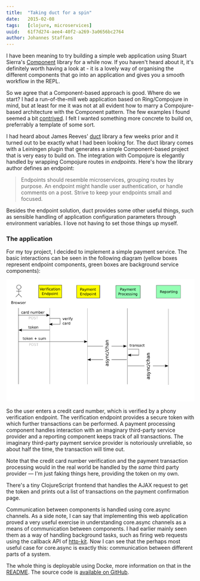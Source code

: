 ```yaml
---
title:  "Taking duct for a spin"
date:   2015-02-08
tags:   [clojure, microservices]
uuid:   61f7d274-aee4-40f2-a269-3a0656bc2764
author: Johannes Staffans
---
```


I have been meaning to try building a simple web application using Stuart Sierra's [Component](https://github.com/stuartsierra/component) library for a while now. If you haven't heard about it, it's definitely worth having a look at - it is a lovely way of organising the different components that go into an application and gives you a smooth workflow in the REPL.

So we agree that a Component-based approach is good. Where do we start? I had a run-of-the-mill web application based on Ring/Compojure in mind, but at least for me it was not at all evident how to marry a Compojure-based architecture with the Component pattern. The few examples I found seemed a bit [contrived](https://gist.github.com/Deraen/9d65f447593859dd07ae). I felt I wanted something more concrete to build on, preferrably a template of some sort.

I had heard about James Reeves' [duct](https://github.com/weavejester/duct) library a few weeks prior and it turned 
out to be exactly what I had been looking for. The duct library comes with a Leiningen plugin that generates a 
simple Component-based project that is very easy to build on. The integration with Compojure is elegantly 
handled by wrapping Compojure routes in *endpoints*. Here's how the library author defines an endpoint:

> Endpoints should resemble microservices, grouping routes by purpose. 
> An endpoint might handle user authentication, or handle comments on a post. 
> Strive to keep your endpoints small and focused.

Besides the endpoint solution, duct provides some other useful things, such as sensible handling
of application configuration parameters through environment variables. I love not having to set
those things up myself.

### The application

For my toy project, I decided to implement a simple payment service. The basic interactions can be seen 
in the following diagram (yellow boxes represent endpoint components, green boxes are background service components):

![interaction diagram](/images/pay-me.png)

So the user enters a credit card number, which is verified by a phony verification endpoint. The verification
endpoint provides a secure token with which further transactions can be performed. A payment processing component
handles interaction with an imaginary third-party service provider and a reporting component keeps track of 
all transactions. The imaginary third-party payment service provider is notoriously unreliable, so about half the time, the transaction will time out.

Note that the credit card number verification and the payment transaction processing would in the
real world be handled by the *same* third party provider — I'm just faking things here, providing
the token on my own.

There's a tiny ClojureScript frontend that handles the AJAX request to get the token and prints out 
a list of transactions on the payment confirmation page.

Communication between components is handled using core.async channels. As a side note, I can say
that implementing this web application proved a very useful exercise in understanding core.async 
channels as a means of communication between components. I had earlier mainly seen them as a way 
of handling background tasks, such as firing web requests using the callback API of 
[http-kit](http://www.http-kit.org/). Now I can see that the perhaps most useful case for core.async 
is exactly this: communication between different parts of a system. 

The whole thing is deployable using Docke, more information on that in the [README](https://github.com/jstaffans/pay-me#deployment). The source code is [available on GitHub](https://github.com/jstaffans/pay-me).


